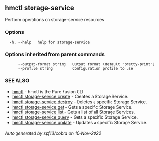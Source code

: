 ## hmctl storage-service

Perform operations on storage-service resources

### Options

```
  -h, --help   help for storage-service
```

### Options inherited from parent commands

```
      --output-format string   Output format (default "pretty-print")
      --profile string         Configuration profile to use
```

### SEE ALSO

* [hmctl](hmctl.md)	 - hmctl is the Pure Fusion CLI
* [hmctl storage-service create](hmctl_storage-service_create.md)	 - Creates a Storage Service.
* [hmctl storage-service destroy](hmctl_storage-service_destroy.md)	 - Deletes a specific Storage Service.
* [hmctl storage-service get](hmctl_storage-service_get.md)	 - Gets a specific Storage Service.
* [hmctl storage-service list](hmctl_storage-service_list.md)	 - Gets a list of all Storage Services.
* [hmctl storage-service query](hmctl_storage-service_query.md)	 - Gets a specific Storage Service.
* [hmctl storage-service update](hmctl_storage-service_update.md)	 - Updates a specific Storage Service.

###### Auto generated by spf13/cobra on 10-Nov-2022
